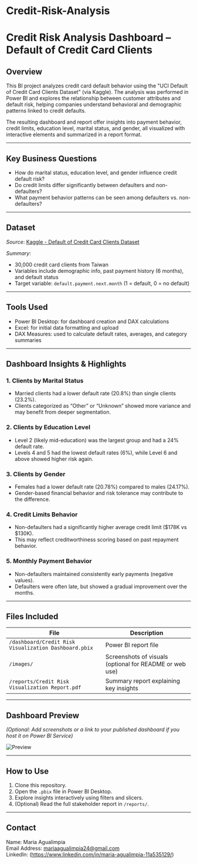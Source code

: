 # Credit-Risk-Analysis

# Credit Risk Analysis Dashboard – Default of Credit Card Clients

## Overview

This BI project analyzes credit card default behavior using the "UCI Default of Credit Card Clients Dataset" (via Kaggle). The analysis was performed in Power BI and explores the relationship between customer attributes and default risk, helping companies understand behavioral and demographic patterns linked to credit defaults.

The resulting dashboard and report offer insights into payment behavior, credit limits, education level, marital status, and gender, all visualized with interactive elements and summarized in a report format.

---

## Key Business Questions

- How do marital status, education level, and gender influence credit default risk?
- Do credit limits differ significantly between defaulters and non-defaulters?
- What payment behavior patterns can be seen among defaulters vs. non-defaulters?

---

## Dataset

*Source*: [Kaggle - Default of Credit Card Clients Dataset](https://www.kaggle.com/datasets/uciml/default-of-credit-card-clients-dataset)

*Summary*:
- 30,000 credit card clients from Taiwan
- Variables include demographic info, past payment history (6 months), and default status
- Target variable: `default.payment.next.month` (1 = default, 0 = no default)

---

## Tools Used

- Power BI Desktop: for dashboard creation and DAX calculations
- Excel: for initial data formatting and upload
- DAX Measures: used to calculate default rates, averages, and category summaries

---

## Dashboard Insights & Highlights

### 1. Clients by Marital Status
- Married clients had a lower default rate (20.8%) than single clients (23.2%).
- Clients categorized as “Other” or “Unknown” showed more variance and may benefit from deeper segmentation.

### 2. Clients by Education Level
- Level 2 (likely mid-education) was the largest group and had a 24% default rate.
- Levels 4 and 5 had the lowest default rates (6%), while Level 6 and above showed higher risk again.

### 3. Clients by Gender
- Females had a lower default rate (20.78%) compared to males (24.17%).
- Gender-based financial behavior and risk tolerance may contribute to the difference.

### 4. Credit Limits Behavior
- Non-defaulters had a significantly higher average credit limit ($178K vs $130K).
- This may reflect creditworthiness scoring based on past repayment behavior.

### 5. Monthly Payment Behavior
- Non-defaulters maintained consistently early payments (negative values).
- Defaulters were often late, but showed a gradual improvement over the months.

---

## Files Included

| File | Description |
|------|-------------|
| `/dashboard/Credit Risk Visualization Dashboard.pbix` | Power BI report file |
| `/images/` | Screenshots of visuals (optional for README or web use) |
| `/reports/Credit Risk Visualization Report.pdf` | Summary report explaining key insights |

---

## Dashboard Preview

*(Optional: Add screenshots or a link to your published dashboard if you host it on Power BI Service)*

![Preview](images/credit_risk_dashboard.png)

---

## How to Use

1. Clone this repository.
2. Open the `.pbix` file in Power BI Desktop.
3. Explore insights interactively using filters and slicers.
4. (Optional) Read the full stakeholder report in `/reports/`.

---

## Contact

Name: Maria Agualimpia  
Email Address: mariaagualimpia24@gmail.com  
LinkedIn: (https://www.linkedin.com/in/maria-agualimpia-11a535129/)
